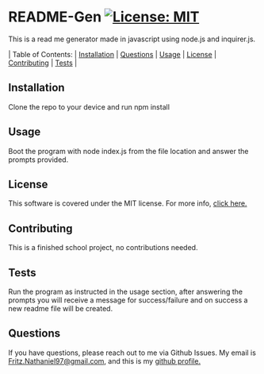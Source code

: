
# README-Gen [![License: MIT](https://img.shields.io/badge/License-MIT-yellow.svg)](https://opensource.org/licenses/MIT)

This is a read me generator made in javascript using node.js and inquirer.js.

| Table of Contents: | [Installation](#installation) | [Questions](#questions) | [Usage](#usage) | [License](#license) | [Contributing](#contributing) | [Tests](#tests) |

## Installation

Clone the repo to your device and run npm install

## Usage

Boot the program with node index.js from the file location and answer the prompts provided.

## License

This software is covered under the MIT license. For more info, [click here.](https://opensource.org/licenses/MIT)

## Contributing

This is a finished school project, no contributions needed.

## Tests

Run the program as instructed in the usage section, after answering the prompts you will receive a message for success/failure and on success a new readme file will be created.

## Questions

If you have questions, please reach out to me via Github Issues. My email is [Fritz.Nathaniel97@gmail.com](mailto:Fritz.Nathaniel97@gmail.com), and this is my [github profile.](www.github.com/Dalidorn)
